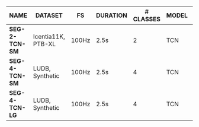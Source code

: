 | NAME             | DATASET                  | FS    | DURATION | # CLASSES | MODEL         | PARAMS | FLOPS   | METRIC    |
| ---------------- | ------------------------ | ----- | -------- | --------- | ------------- | ------ | ------- | --------- |
| __SEG-2-TCN-SM__ | Icentia11K, PTB-XL       | 100Hz | 2.5s     | 2         | TCN           | 4K     | 1.2M    | 96.9% IoU |
| __SEG-4-TCN-SM__ | LUDB, Synthetic          | 100Hz | 2.5s     | 4         | TCN           | 7K     | 2.1M    | 78.7% IoU |
| __SEG-4-TCN-LG__ | LUDB, Synthetic          | 100Hz | 2.5s     | 4         | TCN           | 10K    | 3.9M    | 80.2% IoU |
